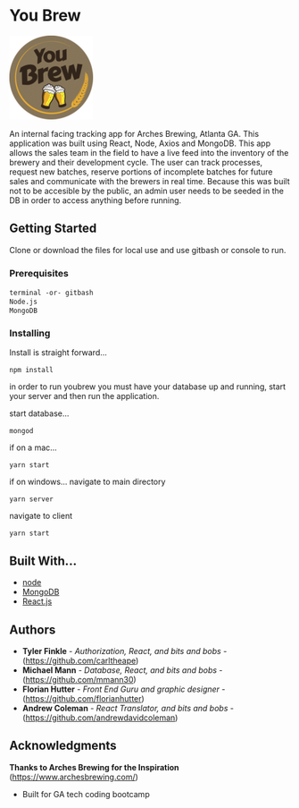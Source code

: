 # You Brew
![youbrew logo](client/build/assets/images/ms-icon-150x150.png)

An internal facing tracking app for Arches Brewing, Atlanta GA.  This application was built using React, Node, Axios and MongoDB. This app allows the sales team in the field to have a live feed into the inventory of the brewery and their development cycle.  The user can track processes, request new batches, reserve portions of incomplete batches for future sales and communicate with the brewers in real time.  Because this was built not to be accesible by the public, an admin user needs to be seeded in the DB in order to access anything before running.

## Getting Started

Clone or download the files for local use and use gitbash or console to run.

### Prerequisites

```
terminal -or- gitbash
Node.js
MongoDB

```

### Installing

Install is straight forward...

```
npm install
```

in order to run youbrew you must have your database up and running, start your server and then run the application.  

start database...
```
mongod
```

if on a mac...
```
yarn start
```

if on windows...
navigate to main directory
```
yarn server
```
navigate to client
```
yarn start
```


## Built With...

* [node](https://nodejs.org/en/) 
* [MongoDB](https://www.mongodb.com/)
* [React.js](https://reactjs.org/)

## Authors

* **Tyler Finkle** - *Authorization, React, and bits and bobs* - (https://github.com/carltheape)
* **Michael Mann** - *Database, React, and bits and bobs* - (https://github.com/mmann30)
* **Florian Hutter** - *Front End Guru and graphic designer* - (https://github.com/florianhutter)
* **Andrew Coleman** - *React Translator, and bits and bobs* - (https://github.com/andrewdavidcoleman)


## Acknowledgments
**Thanks to Arches Brewing for the Inspiration**
(https://www.archesbrewing.com/)

* Built for GA tech coding bootcamp
